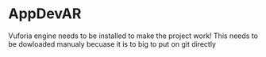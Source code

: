 # AppDevAR

Vuforia engine needs to be installed to make the project work! 
This needs to be dowloaded manualy becuase it is to big to put on git directly
